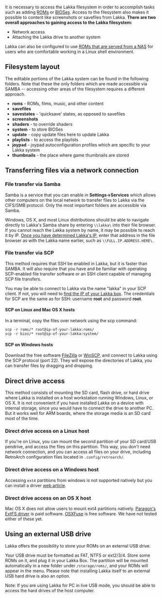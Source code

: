 It is necessary to access the Lakka filesystem in order to accomplish tasks such as adding [ROMs](ROMs) or [BIOSes](BIOSes). Access to the filesystem also makes it possible to content like screenshots or savefiles from Lakka. **There are two overall approaches to gaining access to the Lakka filesystem:**

 * Network access
 * Attaching the Lakka drive to another system

Lakka can also be configured to use [ROMs that are served from a NAS](Serving-ROMs-from-a-NAS) for users who are comfortable working in a Linux shell environment.

## Filesystem layout

The editable portions of the Lakka system can be found in the following folders. Note that these the only folders which are made accessible via SAMBA -- accessing other areas of the filesystem requires a different approach.

 * **roms** - ROMs, films, music, and other content
 * **savefiles**
 * **savestates** - 'quicksave' states, as opposed to savefiles
 * **screenshots**
 * **shaders** - to override shaders
 * **system** - to store BIOSes
 * **update** - copy update files here to update Lakka
 * **playlists** - to access the playlists
 * **joypad** - joypad autoconfiguration profiles which are specific to your Lakka system
 * **thumbnails** - the place where game thumbnails are stored

## Transferring files via a network connection

### File transfer via Samba

Samba is a service that you can enable in **Settings->Services** which allows other computers on the local network to transfer files to Lakka via the CIFS/SMB protocol.  Only the most important folders are accessible via Samba.

Windows, OS X, and most Linux distributions should be able to navigate directly to Lakka's Samba share by entering `\\lakka\` into their file browser. If you cannot reach the Lakka system by name, it may be possible to reach it by IP. [Once you have determined Lakka's IP](Finding-the-IP-of-your-Lakka-box), enter that address in the file browser as with the Lakka name earlier, such as `\\FULL.IP.ADDRESS.HERE\`.

### File transfer via SCP

This method requires that SSH be enabled in Lakka, but it is faster than SAMBA. It will also require that you have and be familiar with operating SCP-enabled file transfer software or an SSH client capable of managing SCP file transfers.

You may be able to connect to Lakka via the name "lakka" in your SCP client. If not, you will need to [find the IP of your Lakka box](Finding-the-IP-of-your-Lakka-box).
The credentials for SCP are the same as for SSH: username **root** and password **root**.

#### SCP on Linux and Mac OS X hosts

In a terminal, copy the files over network using the scp command:

    scp -r roms/* root@ip-of-your-lakka:roms/
    scp -r bios/* root@ip-of-your-lakka:system/

#### SCP on Windows hosts

Download the free software [FileZilla](https://filezilla-project.org) or [WinSCP](https://winscp.net), and connect to Lakka using the SCP protocol (port 22). They will expose the directories of Lakka, you can transfer files by dragging and dropping.

## Direct drive access

This method consists of mounting the SD card, flash drive, or hard drive where Lakka is installed on a host workstation running Windows, Linux, or OS X. It is not convenient if you have installed Lakka on a device with internal storage, since you would have to connect the drive to another PC. But it works well for ARM boards, where the storage media is an SD card most of the time.

### Direct drive access on a Linux host

If you're on Linux, you can mount the second partition of your SD card/USB pendrive, and access the files on this partition. This way, you don't need network connection, and you can access all files on your drive, including RetroArch configuration files located in `.config/retroarch/`.

### Direct drive access on a Windows host

Accessing `ext4` partitions from windows is not supported natively but you can install a driver [web article](http://www.howtogeek.com/112888/3-ways-to-access-your-linux-partitions-from-windows/).

### Direct drive access on an OS X host

Mac OS X does not allow users to mount ext4 partitions natively. [Paragon's ExtFS driver](http://www.paragon-software.com/home/extfs-mac/) is paid software. [OSXFuse](http://osxdaily.com/2014/03/20/mount-ext-linux-file-system-mac/) is free software. We have not tested either of these yet.

## Using an external USB drive

Lakka offers the possibility to store your ROMs on an external USB drive. 

Your USB drive must be formatted as FAT, NTFS or ext2/3/4. Store some ROMs on it, and plug it in your Lakka Box. The partition will be mounted automatically in a new folder under `/storage/roms/`, and your ROMs will appear in the menu. Please note that installing Lakka itself to an external USB hard drive is also an option.

Note: If you are using Lakka for PC in live USB mode, you should be able to access the hard drives of the host computer.
